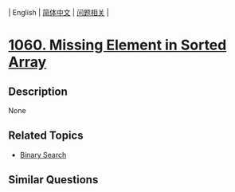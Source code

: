 
| English | [简体中文](README.md) | [问题相关](QUESTION.md) |
# [1060. Missing Element in Sorted Array](https://leetcode-cn.com/problems/missing-element-in-sorted-array/)
## Description
None
## Related Topics
- [Binary Search](https://leetcode-cn.com/tag/binary-search)
## Similar Questions

